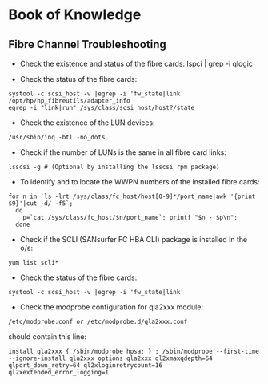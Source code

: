 #      Book of Knowledge


## Fibre Channel Troubleshooting


*  Check the existence and status of the fibre cards: lspci | grep -i qlogic

*  Check the status of the fibre cards:

```
systool -c scsi_host -v |egrep -i 'fw_state|link'
/opt/hp/hp_fibreutils/adapter_info
egrep -i "link|run" /sys/class/scsi_host/host?/state
```

*  Check the existence of the LUN devices:

```
/usr/sbin/inq -btl -no_dots
```

*  Check if the number of LUNs is the same in all fibre card links:

```
lsscsi -g # (Optional by installing the lsscsi rpm package)
```

*  To identify and to locate the WWPN numbers of the installed fibre cards:

```
for n in `ls -lrt /sys/class/fc_host/host[0-9]*/port_name|awk '{print $9}'|cut -d/ -f5`;
  do
    p=`cat /sys/class/fc_host/$n/port_name`; printf "$n - $p\n";
  done
```

*  Check if the SCLI (SANsurfer FC HBA CLI) package is installed in the o/s:

```
yum list scli*
```

*  Check the status of the fibre cards:

```
systool -c scsi_host -v |egrep -i 'fw_state|link'
```

*  Check the modprobe configuration for qla2xxx module:

```
/etc/modprobe.conf or /etc/modprobe.d/qla2xxx.conf
```

should contain this line:

```
install qla2xxx { /sbin/modprobe hpsa; } ; /sbin/modprobe --first-time --ignore-install qla2xxx options qla2xxx ql2xmaxqdepth=64 qlport_down_retry=64 ql2xloginretrycount=16 ql2xextended_error_logging=1
```

